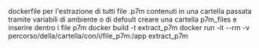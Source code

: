 dockerfile per l'estrazione di tutti file .p7m contenuti in una cartella passata tramite variabili di ambiente o di defoult creare una cartella p7m_files e inserire dentro i file p7m
docker build -t extract_p7m
docker run -it --rm -v percorso/della/cartella/con/i/file_p7m:/app  extract_p7m  

